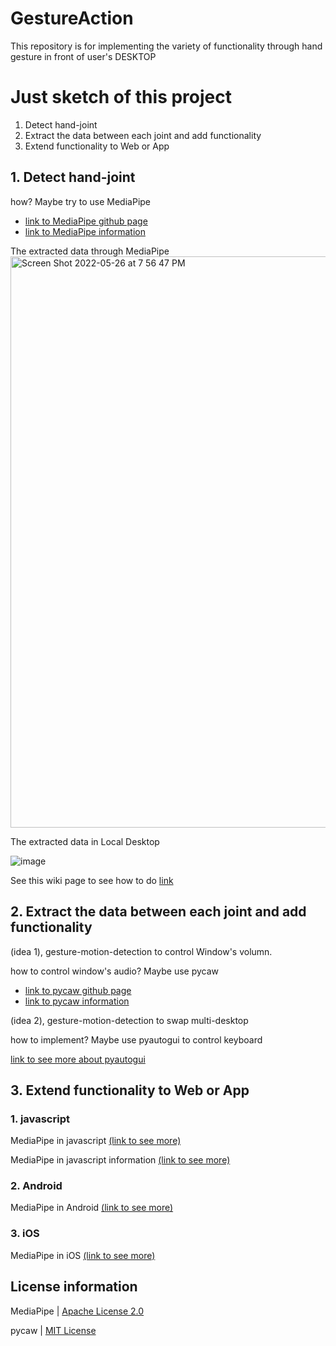 # GestureAction
This repository is for implementing the variety of functionality through hand gesture in front of user's DESKTOP

# Just sketch of this project
1. Detect hand-joint
2. Extract the data between each joint and add functionality
3. Extend functionality to Web or App

## 1. Detect hand-joint

how? Maybe try to use MediaPipe 
- [link to MediaPipe github page](https://github.com/google/mediapipe)
- [link to MediaPipe information](https://google.github.io/mediapipe/getting_started/python.html)

The extracted data through MediaPipe
<img width="914" alt="Screen Shot 2022-05-26 at 7 56 47 PM" src="https://user-images.githubusercontent.com/43237393/170474742-b8905415-85fe-4448-b4ce-01bbbd7c5c0f.png">

The extracted data in Local Desktop

![image](https://user-images.githubusercontent.com/43237393/172122107-08d04c98-65f6-4bf6-831c-ab6291c6ab8f.png)

See this wiki page to see how to do [link](https://github.com/ajs3801/GestureAction/wiki/How-to-use-mediapipe-in-Window-using-Jupyter-notebook)

## 2. Extract the data between each joint and add functionality

(idea 1), gesture-motion-detection to control Window's volumn.

how to control window's audio? Maybe use pycaw

- [link to pycaw github page](https://github.com/AndreMiras/pycaw)
- [link to pycaw information](https://pypi.org/project/pycaw/)

(idea 2), gesture-motion-detection to swap multi-desktop

how to implement? Maybe use pyautogui to control keyboard

[link to see more about pyautogui](https://pyautogui.readthedocs.io/en/latest/index.html)

## 3. Extend functionality to Web or App

### 1. javascript
MediaPipe in javascript [(link to see more)](https://google.github.io/mediapipe/getting_started/javascript.html)

MediaPipe in javascript information [(link to see more)](https://google.github.io/mediapipe/solutions/hands#javascript-solution-api)

### 2. Android
MediaPipe in Android [(link to see more)](https://google.github.io/mediapipe/getting_started/android.html)

### 3. iOS
MediaPipe in iOS [(link to see more)](https://google.github.io/mediapipe/getting_started/ios.html)

## License information

MediaPipe | [Apache License 2.0](https://www.apache.org/licenses/LICENSE-2.0)

pycaw | [MIT License](https://opensource.org/licenses/MIT)
